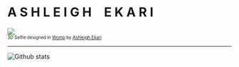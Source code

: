 
# A S H L E I G H  E K A R I
![](https://images.squarespace-cdn.com/content/v1/55cf708be4b0d960b1718a9a/285e99ed-5acb-4fc3-b92c-1bd656cbfe2e/ezgif-3-4b3024f788.gif?format=500w)
<br><sup><sub>3D Selfie designed in [Womp](https://www.womp.com/) by [Ashleigh Ekari](ashleighekari.com)</sub></sup>
<hr>

![Github stats](https://github-readme-stats.vercel.app/api?username=aekari)

